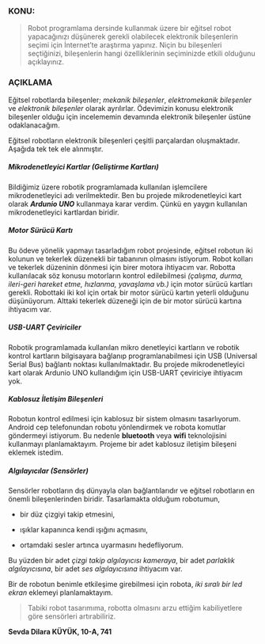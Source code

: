 ### KONU: 
> Robot programlama dersinde kullanmak üzere bir eğitsel robot yapacağınızı düşünerek gerekli olabilecek elektronik bileşenlerin seçimi için İnternet’te araştırma yapınız. Niçin bu bileşenleri seçtiğinizi, bileşenlerin hangi özelliklerinin seçiminizde etkili olduğunu açıklayınız.


### AÇIKLAMA
Eğitsel robotlarda bileşenler; *mekanik bileşenler*, *elektromekanik bileşenler* ve *elektronik bileşenler* olarak ayrılırlar. Ödevimizin konusu elektronik bileşenler olduğu için incelememin devamında elektronik bileşenler üstüne odaklanacağım.

Eğitsel robotların elektronik bileşenleri çeşitli parçalardan oluşmaktadır. Aşağıda tek tek ele alınmıştır.

##### Mikrodenetleyici Kartlar (Geliştirme Kartları)

Bildiğimiz üzere robotik programlamada kullanılan işlemcilere mikrodenetleyici adı verilmektedir. Ben bu projede mikrodenetleyici kart olarak ***Ardunio UNO*** kullanmaya karar verdim. Çünkü en yaygın kullanılan mikrodenetleyici kartlardan biridir.

##### Motor Sürücü Kartı

Bu ödeve yönelik yapmayı tasarladığım robot projesinde, eğitsel robotun iki kolunun ve tekerlek düzenekli bir tabanının olmasını istiyorum. Robot kolları ve tekerlek düzeninin dönmesi için birer motora ihtiyacım var. Robotta kullanılacak söz konusu motorların kontrol edilebilmesi *(çalışma, durma, ileri-geri hareket etme, hızlanma, yavaşlama vb.)* için motor sürücü kartları gerekli. Robottaki iki kol için ortak bir motor sürücü kartın yeterli olduğunu düşünüyorum. Alttaki tekerlek düzeneği için de bir motor sürücü kartına  ihtiyacım var.


##### USB-UART Çeviriciler

Robotik programlamada kullanılan mikro denetleyici kartların ve robotik kontrol kartların bilgisayara bağlanıp programlanabilmesi için USB (Universal Serial Bus) bağlantı noktası kullanılmaktadır. Bu projede mikrodenetleyici kart olarak Ardunio UNO kullandığım için USB-UART çeviriciye ihtiyacım yok.

##### Kablosuz İletişim Bileşenleri

Robotun kontrol edilmesi için kablosuz bir sistem olmasını tasarlıyorum. Android cep telefonundan robotu yönlendirmek ve robota komutlar göndermeyi istiyorum. Bu nedenle  **bluetooth** veya **wifi** teknolojisini kullanmayı planlamaktayım. Projeme bir adet kablosuz iletişim bileşeni eklemek istedim.

##### Algılayıcılar (Sensörler)

Sensörler robotların dış  dünyayla olan bağlantılarıdır ve eğitsel robotların en önemli bileşenlerinden biridir. Tasarlamakta olduğum robotumun,

- bir düz çizgiyi takip etmesini,

- ışıklar kapanınca kendi ışığını açmasını,

- ortamdaki sesler artınca uyarmasını hedefliyorum.

Bu yüzden bir adet *çizgi takip algılayıcısı kameraya*, bir adet *parlaklık algılayıcısına*, bir adet *ses algılayıcısına* ihtiyacım var.

Bir de robotun benimle etkileşime girebilmesi için robota, *iki sıralı bir led ekran* eklemeyi planlamaktayım.

> Tabiki robot tasarımıma, robotta olmasını arzu ettiğim kabiliyetlere göre sensörleri artırabiliriz.

 

**Sevda Dilara KÜYÜK, 10-A, 741**